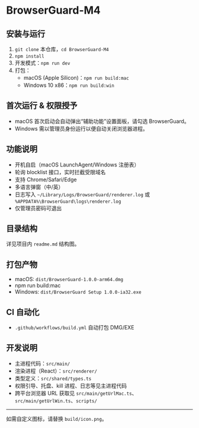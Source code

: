 # BrowserGuard-M4

## 安装与运行

1. `git clone` 本仓库，`cd BrowserGuard-M4`
2. `npm install`
3. 开发模式：`npm run dev`
4. 打包：
   - macOS (Apple Silicon)：`npm run build:mac`
   - Windows 10 x86：`npm run build:win`

## 首次运行 & 权限授予

- macOS 首次启动会自动弹出“辅助功能”设置面板，请勾选 BrowserGuard。
- Windows 需以管理员身份运行以便自动关闭浏览器进程。

## 功能说明

- 开机自启（macOS LaunchAgent/Windows 注册表）
- 轮询 blocklist 接口，实时拦截受限域名
- 支持 Chrome/Safari/Edge
- 多语言弹窗（中/英）
- 日志写入 `~/Library/Logs/BrowserGuard/renderer.log` 或 `%APPDATA%\BrowserGuard\logs\renderer.log`
- 仅管理员密码可退出

## 目录结构

详见项目内 `readme.md` 结构图。

## 打包产物

- macOS: `dist/BrowserGuard-1.0.0-arm64.dmg`
- npm run build:mac
- Windows: `dist/BrowserGuard Setup 1.0.0-ia32.exe`

## CI 自动化

- `.github/workflows/build.yml` 自动打包 DMG/EXE

## 开发说明

- 主进程代码：`src/main/`
- 渲染进程（React）：`src/renderer/`
- 类型定义：`src/shared/types.ts`
- 权限引导、托盘、kill 进程、日志等见主进程代码
- 跨平台浏览器 URL 获取见 `src/main/getUrlMac.ts`、`src/main/getUrlWin.ts`、`scripts/`

---

如需自定义图标，请替换 `build/icon.png`。

